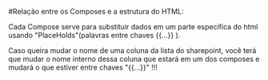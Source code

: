 #Relação entre os Composes e a estrutura do HTML:

Cada Compose serve para substituir dados em um parte especifica do html usando "PlaceHolds"(palavras entre chaves {{...}} ).

Caso queira mudar o nome de uma coluna da lista do sharepoint, você terá que mudar o nome interno dessa coluna que estará em um dos composes e
mudará o que estiver entre chaves "{{...}}" !!!

